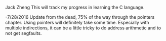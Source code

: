 Jack Zheng 
This will track my progress in learning the C language. 

-7/28/2016 Update from the dead, 75% of the way through the pointers chapter. Using pointers will definitely take some time. Especially with multiple indirections, it can be a little tricky to do address arithmetic and to not get segfaults. 
